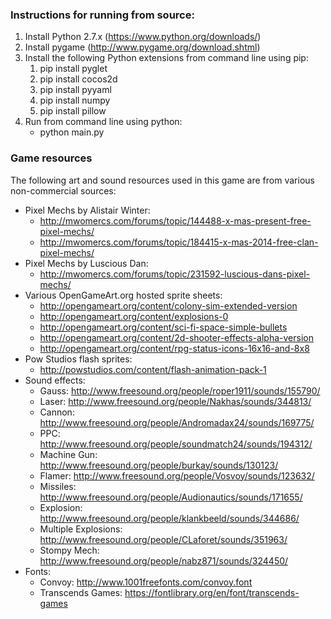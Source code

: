 ### Instructions for running from source:

1. Install Python 2.7.x (https://www.python.org/downloads/)
2. Install pygame (http://www.pygame.org/download.shtml)
2. Install the following Python extensions from command line using pip:
    1. pip install pyglet
    2. pip install cocos2d
    3. pip install pyyaml
    4. pip install numpy
    5. pip install pillow
3. Run from command line using python:
    * python main.py


### Game resources

The following art and sound resources used in this game are from various non-commercial sources:

* Pixel Mechs by Alistair Winter:
    * http://mwomercs.com/forums/topic/144488-x-mas-present-free-pixel-mechs/
    * http://mwomercs.com/forums/topic/184415-x-mas-2014-free-clan-pixel-mechs/
* Pixel Mechs by Luscious Dan:
    * http://mwomercs.com/forums/topic/231592-luscious-dans-pixel-mechs/
* Various OpenGameArt.org hosted sprite sheets:
    * http://opengameart.org/content/colony-sim-extended-version
    * http://opengameart.org/content/explosions-0
    * http://opengameart.org/content/sci-fi-space-simple-bullets
    * http://opengameart.org/content/2d-shooter-effects-alpha-version
    * http://opengameart.org/content/rpg-status-icons-16x16-and-8x8
* Pow Studios flash sprites:
    * http://powstudios.com/content/flash-animation-pack-1
* Sound effects:
    * Gauss: http://www.freesound.org/people/roper1911/sounds/155790/
    * Laser: http://www.freesound.org/people/Nakhas/sounds/344813/
    * Cannon: http://www.freesound.org/people/Andromadax24/sounds/169775/
    * PPC: http://www.freesound.org/people/soundmatch24/sounds/194312/
    * Machine Gun: http://www.freesound.org/people/burkay/sounds/130123/
    * Flamer: http://www.freesound.org/people/Vosvoy/sounds/123632/
    * Missiles: http://www.freesound.org/people/Audionautics/sounds/171655/
    * Explosion: http://www.freesound.org/people/klankbeeld/sounds/344686/
    * Multiple Explosions: http://www.freesound.org/people/CLaforet/sounds/351963/
    * Stompy Mech: http://www.freesound.org/people/nabz871/sounds/324450/
* Fonts:
    * Convoy: http://www.1001freefonts.com/convoy.font
    * Transcends Games: https://fontlibrary.org/en/font/transcends-games
